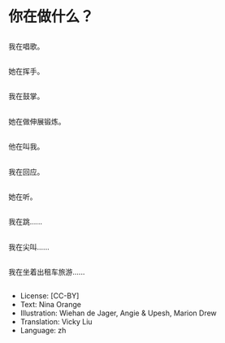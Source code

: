 # 你在做什么？

##
我在唱歌。

##
她在挥手。

##
我在鼓掌。

##
她在做伸展锻炼。

##
他在叫我。

##
我在回应。

##
她在听。

##
我在跳......

##
我在尖叫......

##
我在坐着出租车旅游......

##
* License: [CC-BY]
* Text: Nina Orange
* Illustration: Wiehan de Jager, Angie &amp; Upesh, Marion Drew
* Translation: Vicky Liu
* Language: zh
